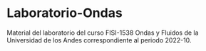 # Laboratorio-Ondas
Material del laboratorio del curso FISI-1538 Ondas y Fluidos de la Universidad de los Andes correspondiente al periodo 2022-10.
